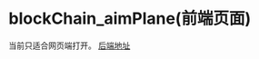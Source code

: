 # blockChain_aimPlane(前端页面)
当前只适合网页端打开。
    [后端地址](https://github.com/code-brewer/miixHackson_cordFire "悬停显示")

